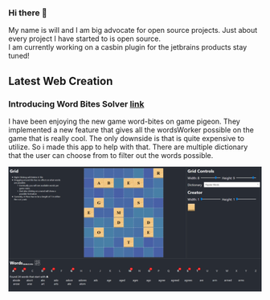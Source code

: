 ### Hi there 👋

<!--
**will7200/will7200** is a ✨ _special_ ✨ repository because its `README.md` (this file) appears on your GitHub profile.

Here are some ideas to get you started:

- 🔭 I’m currently working on ...
- 🌱 I’m currently learning ...
- 👯 I’m looking to collaborate on ...
- 🤔 I’m looking for help with ...
- 💬 Ask me about ...
- 📫 How to reach me: ...
- 😄 Pronouns: ...
- ⚡ Fun fact: ...
-->

My name is will and I am big advocate for open source projects. Just about every project I have started to is open source.   
I am currently working on a casbin plugin for the jetbrains products stay tuned!

## Latest Web Creation
### Introducing Word Bites Solver [link](https://will7200.github.io/WordBites-Solver/)
I have been enjoying the new game word-bites on game pigeon. They implemented a new feature that gives all the wordsWorker possible on the game that is really cool. The only downside is that is quite expensive to utilize. So i made this app to help with that. There are multiple dictionary that the user can choose from to filter out the words possible.  

![Work Bites Solver App](WordBitesSolver-Example.PNG)
